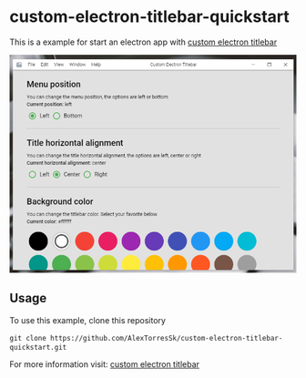 # custom-electron-titlebar-quickstart

This is a example for start an electron app with [custom electron titlebar](https://github.com/AlexTorresSk/custom-electron-titlebar)

![Screenshot](screenshot.png)

## Usage

To use this example, clone this repository

```
git clone https://github.com/AlexTorresSk/custom-electron-titlebar-quickstart.git
```

For more information visit: [custom electron titlebar](https://github.com/AlexTorresSk/custom-electron-titlebar)
